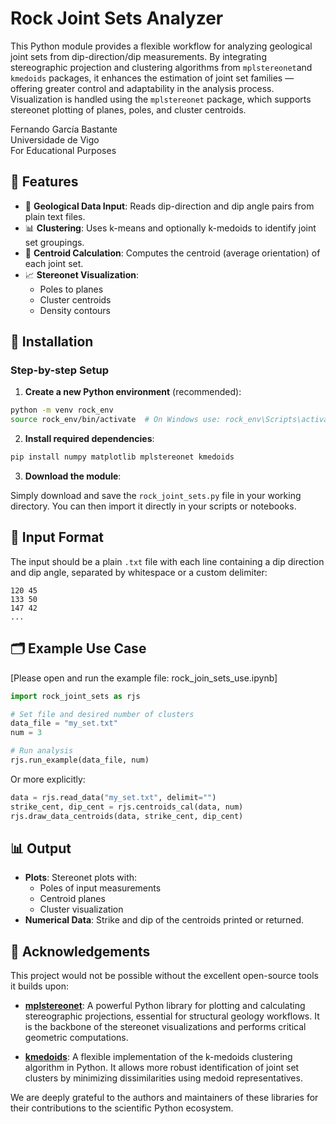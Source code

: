 # Rock Joint Sets Analyzer

This Python module provides a flexible workflow for analyzing geological joint sets from dip-direction/dip measurements. By integrating stereographic projection and clustering algorithms from `mplstereonet`and `kmedoids` packages, it enhances the estimation of joint set families — offering greater control and adaptability in the analysis process. Visualization is handled using the `mplstereonet` package, which supports stereonet plotting of planes, poles, and cluster centroids.

Fernando García Bastante<br>
Universidade de Vigo<br>
For Educational Purposes


## 📌 Features

- 🧭 **Geological Data Input**: Reads dip-direction and dip angle pairs from plain text files.
- 📊 **Clustering**: Uses k-means and optionally k-medoids to identify joint set groupings.
- 📐 **Centroid Calculation**: Computes the centroid (average orientation) of each joint set.
- 📈 **Stereonet Visualization**:
  - Poles to planes
  - Cluster centroids
  - Density contours
  


## 🔧 Installation

### Step-by-step Setup

1. **Create a new Python environment** (recommended):
```bash
python -m venv rock_env
source rock_env/bin/activate  # On Windows use: rock_env\Scripts\activate
```

2. **Install required dependencies**:
```bash
pip install numpy matplotlib mplstereonet kmedoids
```

3. **Download the module**:

Simply download and save the `rock_joint_sets.py` file in your working directory. You can then import it directly in your scripts or notebooks.


## 📁 Input Format

The input should be a plain `.txt` file with each line containing a dip direction and dip angle, separated by whitespace or a custom delimiter:

```
120 45
133 50
147 42
...
```

## 🗂️ Example Use Case

[Please open and run the example file: rock_join_sets_use.ipynb]

```python
import rock_joint_sets as rjs

# Set file and desired number of clusters
data_file = "my_set.txt"
num = 3

# Run analysis
rjs.run_example(data_file, num)
```

Or more explicitly:

```python
data = rjs.read_data("my_set.txt", delimit="")
strike_cent, dip_cent = rjs.centroids_cal(data, num)
rjs.draw_data_centroids(data, strike_cent, dip_cent)
```



## 📊 Output

- **Plots**: Stereonet plots with:
  - Poles of input measurements
  - Centroid planes
  - Cluster visualization
- **Numerical Data**: Strike and dip of the centroids printed or returned.


## 🙏 Acknowledgements

This project would not be possible without the excellent open-source tools it builds upon:

- **[mplstereonet](https://github.com/joferkington/mplstereonet)**: A powerful Python library for plotting and calculating stereographic projections, essential for structural geology workflows. It is the backbone of the stereonet visualizations and performs critical geometric computations.

- **[kmedoids](https://github.com/kno10/python-kmedoids)**: A flexible implementation of the k-medoids clustering algorithm in Python. It allows more robust identification of joint set clusters by minimizing dissimilarities using medoid representatives.

We are deeply grateful to the authors and maintainers of these libraries for their contributions to the scientific Python ecosystem.

